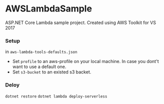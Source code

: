 # AWSLambdaSample
ASP.NET Core Lambda sample project. Created using AWS Toolkit for VS 2017


### Setup

in `aws-lambda-tools-defaults.json`

* Set `profile` to an aws-profile on your local machine. In case you dont't want to use a default one.
* Set `s3-bucket` to an existed s3 backet.


### Deloy

`dotnet restore`
`dotnet lambda deploy-serverless`
